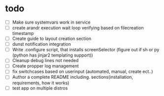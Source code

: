 # todo

- [ ] Make sure systemvars work in service
- [ ] create arandr execution wait loop verifying based on filecreation timestamp
- [ ] Create guide to layout creation section
- [ ] dunst notification integration
- [ ] Write .configure script, that installs screenSelector (figure out if sh or py (python has jinjar2 templating support))
- [ ] Cleanup debug lines not needed
- [ ] Create propper log management
- [ ] fix switchcases based on userinput (automated, manual, create ect..)
- [ ] Author a complete README including. sections(installation, requirements, how it works)
- [ ] test app on multiple distros
